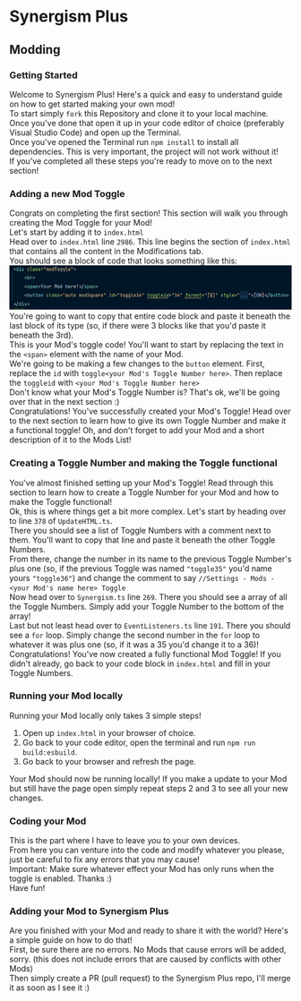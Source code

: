 # Synergism Plus

## Modding
### Getting Started
Welcome to Synergism Plus! Here's a quick and easy to understand guide on how to get started making your own mod!<br>
To start simply `fork` this Repository and clone it to your local machine.<br>
Once you've done that open it up in your code editor of choice (preferably Visual Studio Code) and open up the Terminal.<br>
Once you've opened the Terminal run `npm install` to install all dependencies. This is very important, the project will not work without it! <br>
If you've completed all these steps you're ready to move on to the next section!

### Adding a new Mod Toggle
Congrats on completing the first section! This section will walk you through creating the Mod Toggle for your Mod!<br>
Let's start by adding it to `index.html`<br>
Head over to `index.html` line `2986`. This line begins the section of `index.html` that contains all the content in the Modifications tab.<br>
You should see a block of code that looks something like this: ![img.png](img.png)<br> 
You're going to want to copy that entire code block and paste it beneath the last block of its type (so, if there were 3 blocks like that you'd paste it beneath the 3rd).<br>
This is your Mod's toggle code! You'll want to start by replacing the text in the `<span>` element with the name of your Mod.<br>
We're going to be making a few changes to the `button` element. First, replace the `id` with `toggle<your Mod's Toggle Number here>`. Then replace the `toggleid` with `<your Mod's Toggle Number here>`<br>
Don't know what your Mod's Toggle Number is? That's ok, we'll be going over that in the next section :)<br>
Congratulations! You've successfully created your Mod's Toggle! Head over to the next section to learn how to give its own Toggle Number and make it a functional toggle!
Oh, and don't forget to add your Mod and a short description of it to the Mods List!

### Creating a Toggle Number and making the Toggle functional
You've almost finished setting up your Mod's Toggle! Read through this section to learn how to create a Toggle Number for your Mod and how to make the Toggle functional!<br>
Ok, this is where things get a bit more complex. Let's start by heading over to line `378` of `UpdateHTML.ts`.<br>
There you should see a list of Toggle Numbers with a comment next to them. You'll want to copy that line and paste it beneath the other Toggle Numbers.<br>
From there, change the number in its name to the previous Toggle Number's plus one (so, if the previous Toggle was named `"toggle35"` you'd name yours `"toggle36"`) and change the comment to say `//Settings - Mods - <your Mod's name here> Toggle`<br>
Now head over to `Synergism.ts` line `269`. There you should see a array of all the Toggle Numbers. Simply add your Toggle Number to the bottom of the array!<br>
Last but not least head over to `EventListeners.ts` line `191`. There you should see a `for` loop. Simply change the second number in the `for` loop to whatever it was plus one (so, if it was a 35 you'd change it to a 36)!<br>
Congratulations! You've now created a fully functional Mod Toggle! If you didn't already, go back to your code block in `index.html` and fill in your Toggle Numbers.

### Running your Mod locally
Running your Mod locally only takes 3 simple steps!<br>
1. Open up `index.html` in your browser of choice.
2. Go back to your code editor, open the terminal and run `npm run build:esbuild`.
3. Go back to your browser and refresh the page.

Your Mod should now be running locally! If you make a update to your Mod but still have the page open simply repeat steps 2 and 3 to see all your new changes.

### Coding your Mod
This is the part where I have to leave you to your own devices.<br>
From here you can venture into the code and modify whatever you please, just be careful to fix any errors that you may cause!<br>
Important: Make sure whatever effect your Mod has only runs when the toggle is enabled. Thanks :)<br>
Have fun!

### Adding your Mod to Synergism Plus
Are you finished with your Mod and ready to share it with the world? Here's a simple guide on how to do that!<br>
First, be sure there are no errors. No Mods that cause errors will be added, sorry. (this does not include errors that are caused by conflicts with other Mods)<br>
Then simply create a PR (pull request) to the Synergism Plus repo, I'll merge it as soon as I see it :)

